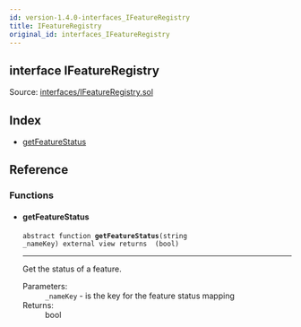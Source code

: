 ```yaml
---
id: version-1.4.0-interfaces_IFeatureRegistry
title: IFeatureRegistry
original_id: interfaces_IFeatureRegistry
---
```


<div class="contract-doc"><div class="contract"><h2 class="contract-header"><span class="contract-kind">interface</span> IFeatureRegistry</h2><div class="source">Source: <a href="git+https://github.com/PolymathNetwork/polymath-core/blob/v1.4.0/contracts/interfaces/IFeatureRegistry.sol" target="_blank">interfaces/IFeatureRegistry.sol</a></div></div><div class="index"><h2>Index</h2><ul><li><a href="interfaces_IFeatureRegistry.html#getFeatureStatus">getFeatureStatus</a></li></ul></div><div class="reference"><h2>Reference</h2><div class="functions"><h3>Functions</h3><ul><li><div class="item function"><span id="getFeatureStatus" class="anchor-marker"></span><h4 class="name">getFeatureStatus</h4><div class="body"><code class="signature"><span>abstract </span>function <strong>getFeatureStatus</strong><span>(string _nameKey) </span><span>external </span><span>view </span><span>returns  (bool) </span></code><hr/><div class="description"><p>Get the status of a feature.</p></div><dl><dt><span class="label-parameters">Parameters:</span></dt><dd><div><code>_nameKey</code> - is the key for the feature status mapping</div></dd><dt><span class="label-return">Returns:</span></dt><dd>bool</dd></dl></div></div></li></ul></div></div></div>
